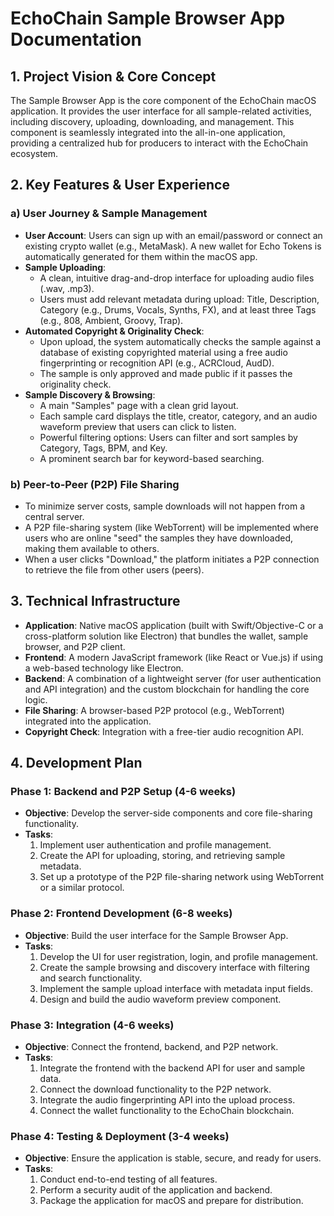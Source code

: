 # EchoChain Sample Browser App Documentation

## 1. Project Vision & Core Concept

The Sample Browser App is the core component of the EchoChain macOS application. It provides the user interface for all sample-related activities, including discovery, uploading, downloading, and management. This component is seamlessly integrated into the all-in-one application, providing a centralized hub for producers to interact with the EchoChain ecosystem.

## 2. Key Features & User Experience

### a) User Journey & Sample Management

*   **User Account**: Users can sign up with an email/password or connect an existing crypto wallet (e.g., MetaMask). A new wallet for Echo Tokens is automatically generated for them within the macOS app.
*   **Sample Uploading**:
    *   A clean, intuitive drag-and-drop interface for uploading audio files (.wav, .mp3).
    *   Users must add relevant metadata during upload: Title, Description, Category (e.g., Drums, Vocals, Synths, FX), and at least three Tags (e.g., 808, Ambient, Groovy, Trap).
*   **Automated Copyright & Originality Check**:
    *   Upon upload, the system automatically checks the sample against a database of existing copyrighted material using a free audio fingerprinting or recognition API (e.g., ACRCloud, AudD).
    *   The sample is only approved and made public if it passes the originality check.
*   **Sample Discovery & Browsing**:
    *   A main "Samples" page with a clean grid layout.
    *   Each sample card displays the title, creator, category, and an audio waveform preview that users can click to listen.
    *   Powerful filtering options: Users can filter and sort samples by Category, Tags, BPM, and Key.
    *   A prominent search bar for keyword-based searching.

### b) Peer-to-Peer (P2P) File Sharing

*   To minimize server costs, sample downloads will not happen from a central server.
*   A P2P file-sharing system (like WebTorrent) will be implemented where users who are online "seed" the samples they have downloaded, making them available to others.
*   When a user clicks "Download," the platform initiates a P2P connection to retrieve the file from other users (peers).

## 3. Technical Infrastructure

*   **Application**: Native macOS application (built with Swift/Objective-C or a cross-platform solution like Electron) that bundles the wallet, sample browser, and P2P client.
*   **Frontend**: A modern JavaScript framework (like React or Vue.js) if using a web-based technology like Electron.
*   **Backend**: A combination of a lightweight server (for user authentication and API integration) and the custom blockchain for handling the core logic.
*   **File Sharing**: A browser-based P2P protocol (e.g., WebTorrent) integrated into the application.
*   **Copyright Check**: Integration with a free-tier audio recognition API.

## 4. Development Plan

### Phase 1: Backend and P2P Setup (4-6 weeks)

*   **Objective**: Develop the server-side components and core file-sharing functionality.
*   **Tasks**:
    1.  Implement user authentication and profile management.
    2.  Create the API for uploading, storing, and retrieving sample metadata.
    3.  Set up a prototype of the P2P file-sharing network using WebTorrent or a similar protocol.

### Phase 2: Frontend Development (6-8 weeks)

*   **Objective**: Build the user interface for the Sample Browser App.
*   **Tasks**:
    1.  Develop the UI for user registration, login, and profile management.
    2.  Create the sample browsing and discovery interface with filtering and search functionality.
    3.  Implement the sample upload interface with metadata input fields.
    4.  Design and build the audio waveform preview component.

### Phase 3: Integration (4-6 weeks)

*   **Objective**: Connect the frontend, backend, and P2P network.
*   **Tasks**:
    1.  Integrate the frontend with the backend API for user and sample data.
    2.  Connect the download functionality to the P2P network.
    3.  Integrate the audio fingerprinting API into the upload process.
    4.  Connect the wallet functionality to the EchoChain blockchain.

### Phase 4: Testing & Deployment (3-4 weeks)

*   **Objective**: Ensure the application is stable, secure, and ready for users.
*   **Tasks**:
    1.  Conduct end-to-end testing of all features.
    2.  Perform a security audit of the application and backend.
    3.  Package the application for macOS and prepare for distribution.
